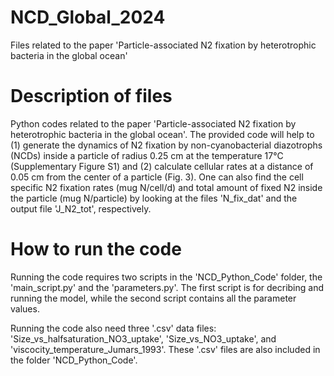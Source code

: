 # NCD_Global_2024
Files related to the paper 'Particle-associated N2 fixation by heterotrophic bacteria in the global ocean'

# Description of files
Python codes related to the paper 'Particle-associated N2 fixation by heterotrophic bacteria in the global ocean'. The provided code will help to (1) generate the dynamics of N2 fixation by non-cyanobacterial diazotrophs (NCDs) inside a particle of radius 0.25 cm at the temperature 17°C (Supplementary Figure S1) and (2) calculate cellular rates  at a distance of 0.05 cm from the center of a particle (Fig. 3). One can also find the cell specific N2 fixation rates (mug N/cell/d) and total amount of fixed N2 inside the particle (mug N/particle) by looking at the files 'N_fix_dat' and the output file 'J_N2_tot', respectively.

# How to run the code
Running the code requires two scripts in the 'NCD_Python_Code' folder, the 'main_script.py' and the 'parameters.py'. The first script is for decribing and running the model, while the second script contains all the parameter values.

Running the code also need three '.csv' data files: 'Size_vs_halfsaturation_NO3_uptake', 'Size_vs_NO3_uptake', and 'viscocity_temperature_Jumars_1993'. These '.csv' files are also included in the folder 'NCD_Python_Code'.
